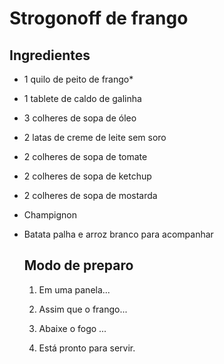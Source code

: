 # Strogonoff de frango

## Ingredientes

* 1 quilo de peito de frango*

* 1 tablete de caldo de galinha

* 3 colheres de sopa de óleo

* 2 latas de creme de leite sem soro

* 2 colheres de sopa de tomate

* 2 colheres de sopa de ketchup

* 2 colheres de sopa de mostarda

* Champignon

* Batata palha e arroz branco para acompanhar
  
  ## Modo de preparo
  
  1. Em uma panela...
  
  2. Assim que o frango...
  
  3. Abaixe o fogo ...
  
  4. Está pronto para servir.
